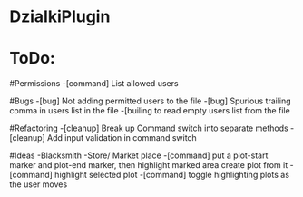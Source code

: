 # DzialkiPlugin

# ToDo:

  #Permissions
  -[command] List allowed users
  
  #Bugs
  -[bug] Not adding permitted users to the file
  -[bug] Spurious trailing comma in users list in the file
  -[builing to read empty users list from the file
  
  #Refactoring
  -[cleanup] Break up Command switch into separate methods
  -[cleanup] Add input validation in command switch
  
  #Ideas
  -Blacksmith
  -Store/ Market place
  -[command] put a plot-start marker and plot-end marker, then highlight marked area create plot from it
  -[command] highlight selected plot
  -[command] toggle highlighting plots as the user moves
